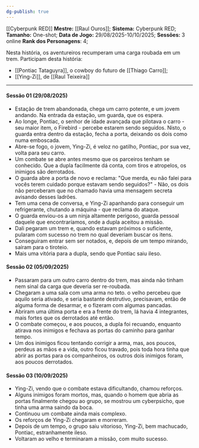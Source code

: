 ```yaml
---
dg-publish: true
---
```

[[Cyberpunk RED]]
**Mestre:** [[Raul Ouros]];
**Sistema:**  Cyberpunk RED;
**Tamanho:** One-shot;
**Data de Jogo:** 29/08/2025-10/10/2025;
**Sessões:** 3 online
**Rank dos Personagens**: 4;

Nesta história, os aventureiros recumperam uma carga roubada em um trem.
Participam desta história:
- [[Pontiac Tataguyra]], o cowboy do futuro de [[Thiago Carro]];
- [[Ying-Zi]], de [[Raul Teixeira]]

---
#### Sessão 01 (29/08/2025)
- Estação de trem abandonada, chega um carro potente, e um jovem andando. Na entrada da estação, um guarda, que os espera.
- Ao longe, Pontiac, o senhor de idade avançada que pilotava o carro - seu maior item, o Firebird - percebe estarem sendo seguidos. Nisto, o guarda entra dentro da estação, fecha a porta, deixando os dois como numa emboscada.
- Abre-se fogo, o jovem, Ying-Zi, é veloz no gatilho, Pontiac, por sua vez, volta para seu carro.
- Um combate se abre antes mesmo que os parceiros tenham se conhecido. Que a dupla facilmente dá conta, com tiros e atropelos, os inimigos são derrotados.
- O guarda abre a porta de novo e reclama: "Que merda, eu não falei para vocês terem cuidado porque estavam sendo seguidos?" - Não, os dois não perceberam que no chamado havia uma mensagem secreta avisando desses ladrões.
- Tem uma cena de conversa, e Ying-Zi apanhando para conseguir um refrigerante, chutando a máquina - que reclama do ataque.
- O guarda enviou-os a um ninja altamente perigoso, guarda pessoal daquele que encontraríamos, onde a dupla aceitou a missão.
- Dali pegaram um trem e, quando estavam próximos o suficiente, pularam com sucesso no trem no qual deveriam buscar os itens.
- Conseguiram entrar sem ser notados, e, depois de um tempo mirando, saíram para o tiroteio.
- Mais uma vitória para a dupla, sendo que Pontiac saiu ileso.
#### Sessão 02 (05/09/2025)
- Passaram para um outro carro dentro do trem, mas ainda não tinham nem sinal da carga que deveria ser re-roubada.
- Chegaram a uma sala com uma arma no teto. o velho percebeu que aquilo seria ativado, e seria bastante destrutivo, precisavam, então de alguma forma de desarmar, e o fizeram com algumas pancadas.
- Abriram uma última porta e era a frente do trem, lá havia 4 integrantes, mais fortes que os derrotados até então.
- O combate começou, e aos poucos, a dupla foi recuando, enquanto atirava nos inimigos e fechava as portas do caminho para ganhar tempo.
- Um dos inimigos ficou tentando corrigir a arma, mas, aos poucos, perdeus as mãos e a vida, outro ficou travado, pois toda hora tinha que abrir as portas para os companheiros, os outros dois inimigos foram, aos poucos derrotados.
#### Sessão 03 (10/09/2025)
- Ying-Zi, vendo que o combate estava dificultando, chamou reforços.
- Alguns inimigos foram mortos, mas, quando o homem que abria as portas finalmente chegou ao grupo, se mostrou um cyberpsicho, que tinha uma arma saindo da boca.
- Continuou um combate ainda mais complexo.
- Os reforços de Ying-Zi chegaram e morreram.
- Depois de um tempo, o grupo saiu vitorioso, Ying-Zi, bem machucado, Pontiac, estranhamente ileso.
- Voltaram ao velho e terminaram a missão, com muito sucesso.